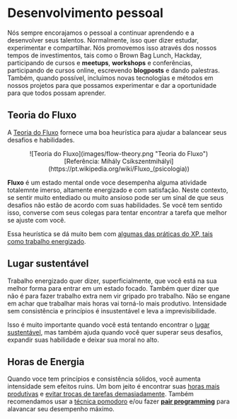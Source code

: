 # Desenvolvimento pessoal

Nós sempre encorajamos o pessoal a continuar aprendendo e a desenvolver seus talentos. Normalmente, isso quer dizer estudar, experimentar e compartilhar. Nós promovemos isso através dos nossos tempos de investimentos, tais como o Brown Bag Lunch, Hackday, participando de cursos e __meetups__, __workshops__ e conferências, participando de cursos online, escrevendo __blogposts__ e dando palestras. Também, quando possível, incluímos novas tecnologias e métodos em nossos projetos para que possamos experimentar e dar a oportunidade para que todos possam aprender.

## Teoria do Fluxo

A [Teoria do Fluxo](https://pt.wikipedia.org/wiki/Fluxo_(psicologia)) fornece uma boa heurística para ajudar a balancear seus desafios e habilidades.

<center>![Teoria do Fluxo](images/flow-theory.png "Teoria do Fluxo")</center>
<center>[Referência: Mihály Csíkszentmihályi](https://pt.wikipedia.org/wiki/Fluxo_(psicologia))</center>

**Fluxo** é um estado mental onde voce desempenha alguma atividade totalemnte imerso, altamente energizado e com satisfação. Neste contexto, se sentir muito entediado ou muito ansioso pode ser um sinal de que seus desafios não estão de acordo com suas habilidades. Se você tem sentido isso, converse com seus colegas para tentar encontrar a tarefa que melhor se ajuste com você.

Essa heurística se dá muito bem com [algumas das práticas do XP, tais como trabalho energizado](https://blog.magrathealabs.com/a-brief-jouney-into-xp-and-its-3-main-pillars-120802ce1814).

## Lugar sustentável

Trabalho energizado quer dizer, superficialmente, que você está na sua melhor forma para entrar em um estado focado. Também quer dizer que não é para fazer trabalho extra nem vir gripado pro trabalho. Não se engane em achar que trabalhar mais horas vai torná-lo mais produtivo. Intensidade sem consistência e princípios é insustentável e leva a imprevisibilidade.

Isso é muito importante quando você está tentando encontrar o [lugar sustentável](http://www.extremeprogramming.org/rules/overtime.html), mas também ajuda quando você quer superar seus desafios, expandir suas habilidade e deixar sua moral no alto.

## Horas de Energia

Quando voce tem princípios e consistência sólidos, você aumenta intensidade sem efeitos ruins. Um bom jeito é encontrar suas [horas mais produtivas](https://blog.trello.com/find-productive-hours) e [evitar trocas de tarefas demasiadamente](https://en.wikipedia.org/wiki/Task_switching_(psychology)#Switch_cost). Também recomendamos usar a [técnica pomodoro](https://en.wikipedia.org/wiki/Pomodoro_Technique) e/ou fazer [__pair programming__](http://www.extremeprogramming.org/rules/pair.html) para alavancar seu desempenho máximo.
